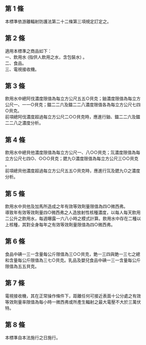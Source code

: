 第 1 條
-------
本標準依游離輻射防護法第二十二條第三項規定訂定之。

第 2 條
-------
適用本標準之商品如下：  
一、飲用水 (指供人飲用之水，含包裝水) 。  
二、食品。  
三、電視接收機。

第 3 條
-------
飲用水中總阿伐濃度限值為每立方公尺五五○貝克；鈾濃度限值為每立方  
公尺一、一一○貝克；鐳二二六及鐳二二八濃度限值各為每立方公尺七四  
○貝克。  
前項總阿伐濃度超過每立方公尺二○○貝克時，應進行鈾、鐳二二六及鐳  
二二八之濃度分析。

第 4 條
-------
飲用水中總貝他濃度限值為每立方公尺一、八○○貝克；氚濃度限值為每  
立方公尺七四○、○○○貝克；鍶九○濃度限值為每立方公尺三○○貝克  
。  
前項總貝他濃度超過每立方公尺五五○貝克時，應進行氚及鍶九○之濃度  
分析。

第 5 條
-------
飲用水中貝他及加馬所造成之年有效等效劑量限值為四○微西弗。  
導致年有效等效劑量四○微西弗之人造放射性核種濃度，以每人每天飲用  
二公升之飲用水，每週曝露一六八小時之模式計算。飲用水中存在二種以  
上核種，其對全身每年之有效等效劑量限值為四○微西弗。

第 6 條
-------
食品中碘一三一含量每公斤限值為三○○貝克，銫一三四與銫一三七之總  
和含量每公斤限值為三七○貝克。乳品及嬰兒食品中碘一三一含量每公斤  
限值為五五貝克。

第 7 條
-------
電視接收機，其在正常操作條件下，距離任何可接近表面十公分處之有效  
等效劑量率限值為每小時一微西弗或所產生輻射之最大電壓不大於三萬伏  
特。

第 8 條
-------
本標準自本法施行之日施行。


